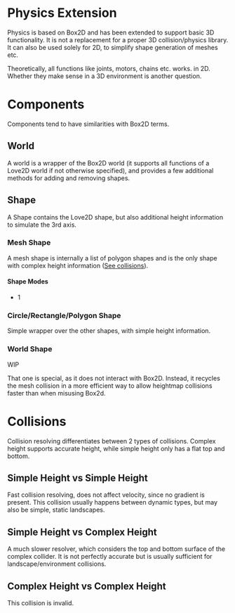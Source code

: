 # Physics Extension

Physics is based on Box2D and has been extended to support basic 3D functionality.
It is not a replacement for a proper 3D collision/physics library.
It can also be used solely for 2D, to simplify shape generation of meshes etc.

Theoretically, all functions like joints, motors, chains etc. works. in 2D. Whether they make sense in a 3D environment is another question.

# Components

Components tend to have similarities with Box2D terms.

## World

A world is a wrapper of the Box2D world (it supports all functions of a Love2D world if not otherwise specified), and provides a few additional methods for adding and removing shapes.

## Shape

A Shape contains the Love2D shape, but also additional height information to simulate the 3rd axis.

### Mesh Shape

A mesh shape is internally a list of polygon shapes and is the only shape with complex height information ([See collisions](#collisions)).

#### Shape Modes

* 1

### Circle/Rectangle/Polygon Shape

Simple wrapper over the other shapes, with simple height information.

### World Shape

WIP

That one is special, as it does not interact with Box2D. Instead, it recycles the mesh collision in a more efficient way to allow heightmap collisions faster than when misusing Box2d.

# Collisions

Collision resolving differentiates between 2 types of collisions. Complex height supports accurate height, while simple height only has a flat top and bottom.

## Simple Height vs Simple Height

Fast collision resolving, does not affect velocity, since no gradient is present. This collision usually happens between dynamic types, but may also be simple, static landscapes.

## Simple Height vs Complex Height

A much slower resolver, which considers the top and bottom surface of the complex collider. It is not perfectly accurate but is usually sufficient for landscape/environment collisions.

## Complex Height vs Complex Height

This collision is invalid.